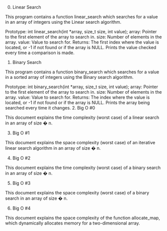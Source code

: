 
0. Linear Search

This program contains a function linear_search which searches for a value in an array of integers using the Linear search algorithm.

Prototype: int linear_search(int *array, size_t size, int value);
array: Pointer to the first element of the array to search in.
size: Number of elements in the array.
value: Value to search for.
Returns: The first index where the value is located, or -1 if not found or if the array is NULL.
Prints the value checked every time a comparison is made.
1. Binary Search

This program contains a function binary_search which searches for a value in a sorted array of integers using the Binary search algorithm.

Prototype: int binary_search(int *array, size_t size, int value);
array: Pointer to the first element of the array to search in.
size: Number of elements in the array.
value: Value to search for.
Returns: The index where the value is located, or -1 if not found or if the array is NULL.
Prints the array being searched every time it changes.
2. Big O #0

This document explains the time complexity (worst case) of a linear search in an array of size 
�
n.

3. Big O #1

This document explains the space complexity (worst case) of an iterative linear search algorithm in an array of size 
�
n.

4. Big O #2

This document explains the time complexity (worst case) of a binary search in an array of size 
�
n.

5. Big O #3

This document explains the space complexity (worst case) of a binary search in an array of size 
�
n.

6. Big O #4

This document explains the space complexity of the function allocate_map, which dynamically allocates memory for a two-dimensional array.


